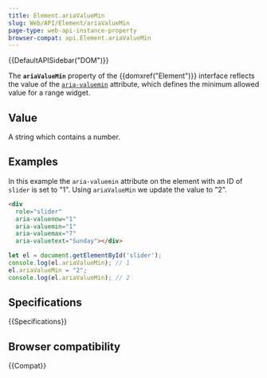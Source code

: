 ```yaml
---
title: Element.ariaValueMin
slug: Web/API/Element/ariaValueMin
page-type: web-api-instance-property
browser-compat: api.Element.ariaValueMin
---
```


{{DefaultAPISidebar("DOM")}}

The **`ariaValueMin`** property of the {{domxref("Element")}} interface reflects the value of the [`aria-valuemin`](/en-US/docs/Web/Accessibility/ARIA/Attributes/aria-valuemin) attribute, which defines the minimum allowed value for a range widget.

## Value

A string which contains a number.

## Examples

In this example the `aria-valuemin` attribute on the element with an ID of `slider` is set to "1". Using `ariaValueMin` we update the value to "2".

```html
<div
  role="slider"
  aria-valuenow="1"
  aria-valuemin="1"
  aria-valuemax="7"
  aria-valuetext="Sunday"></div>
```

```js
let el = document.getElementById('slider');
console.log(el.ariaValueMin); // 1
el.ariaValueMin = "2";
console.log(el.ariaValueMin); // 2
```

## Specifications

{{Specifications}}

## Browser compatibility

{{Compat}}
